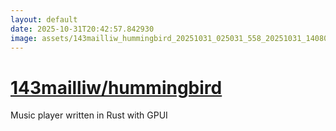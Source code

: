 ```yaml
---
layout: default
date: 2025-10-31T20:42:57.842930
image: assets/143mailliw_hummingbird_20251031_025031_558_20251031_140809_bdc153--20251031T150840833--cropped.png
---
```


# [143mailliw/hummingbird](https://github.com/143mailliw/hummingbird/)

Music player written in Rust with GPUI
